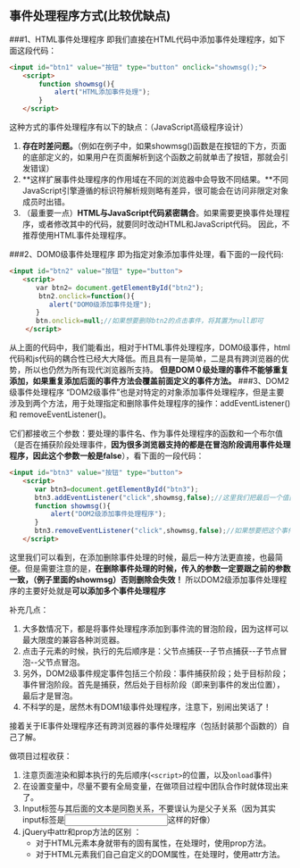 ## 事件处理程序方式(**比较优缺点**)
###1、HTML事件处理程序
即我们直接在HTML代码中添加事件处理程序，如下面这段代码：
```html
<input id="btn1" value="按钮" type="button" onclick="showmsg();">
　　<script>
　　    function showmsg(){
　　        alert("HTML添加事件处理");
　　    }
　　</script>
```
这种方式的事件处理程序有以下的缺点：（JavaScript高级程序设计）

1. **存在时差问题。**（例如在例子中，如果showmsg()函数是在按钮的下方，页面的底部定义的，如果用户在页面解析到这个函数之前就单击了按钮，那就会引发错误）
2. **这样扩展事件处理程序的作用域在不同的浏览器中会导致不同结果。**不同JavaScript引擎遵循的标识符解析规则略有差异，很可能会在访问非限定对象成员时出错。
3. （最重要一点）**HTML与JavaScript代码紧密耦合**。如果需要更换事件处理程序，或者修改其中的代码，就要同时改动HTML和JavaScript代码。
因此，不推荐使用HTML事件处理程序。

###2、DOM0级事件处理程序
即为指定对象添加事件处理，看下面的一段代码:
```html
<input id="btn2" value="按钮" type="button">
　　<script>
　　　　var btn2= document.getElementById("btn2");
　　    btn2.onclick=function(){
　　　　　　alert("DOM0级添加事件处理");
　　　　} 
　　　　btn.onclick=null;//如果想要删除btn2的点击事件，将其置为null即可
    </script> 
```
从上面的代码中，我们能看出，相对于HTML事件处理程序，DOM0级事件，html代码和js代码的耦合性已经大大降低。而且具有一是简单，二是具有跨浏览器的优势，所以也仍然为所有现代浏览器所支持。
**但是DOM０级处理的事件不能够重复添加，如果重复添加后面的事件方法会覆盖前面定义的事件方法。**
###3、DOM2级事件处理程序
“DOM2级事件”也是对特定的对象添加事件处理程序，但是主要涉及到两个方法，用于处理指定和删除事件处理程序的操作：addEventListener()和 removeEventListener()。

它们都接收三个参数：要处理的事件名、作为事件处理程序的函数和一个布尔值（是否在捕获阶段处理事件，**因为很多浏览器支持的都是在冒泡阶段调用事件处理程序，因此这个参数一般是false**），看下面的一段代码：
```html
<input id="btn3" value="按钮" type="button">
　　<script>
　　   var btn3=document.getElementById("btn3");
　　   btn3.addEventListener("click",showmsg,false);//这里我们把最后一个值置为false，即不在捕获阶段处理，一般来说冒泡处理在各浏览器中兼容性较好
　　   function showmsg(){
　　       alert("DOM2级添加事件处理程序");
　　   }
　　   btn3.removeEventListener("click",showmsg,false);//如果想要把这个事件删除，只需要传入同样的参数即可
　　</script>
```
这里我们可以看到，在添加删除事件处理的时候，最后一种方法更直接，也最简便。但是需要注意的是，**在删除事件处理的时候，传入的参数一定要跟之前的参数一致，（例子里面的showmsg）否则删除会失效！**
所以DOM2级添加事件处理程序的主要好处就是**可以添加多个事件处理程序**

补充几点：

1. 大多数情况下，都是将事件处理程序添加到事件流的冒泡阶段，因为这样可以最大限度的兼容各种浏览器。
2. 点击子元素的时候，执行的先后顺序是：父节点捕获--子节点捕获--子节点冒泡--父节点冒泡。
3. 另外，DOM2级事件规定事件包括三个阶段：事件捕获阶段；处于目标阶段；事件冒泡阶段。首先是捕获，然后处于目标阶段（即来到事件的发出位置），最后才是冒泡。
4. 不科学的是，居然木有DOM1级事件处理程序，注意下，别闹出笑话了！

接着关于IE事件处理程序还有跨浏览器的事件处理程序（包括封装那个函数的）自己了解。

做项目过程收获：

1. 注意页面渲染和脚本执行的先后顺序(`<script>`的位置，以及`onload`事件)
2. 在设置变量中，尽量不要有全局变量，在做项目过程中团队合作时就体现出来了。
3. Input标签与其后面的文本是同胞关系，不要误认为是父子关系（因为其实input标签是<input />这样的好像）
4. jQuery中attr和prop方法的区别 ：
    - 对于HTML元素本身就带有的固有属性，在处理时，使用prop方法。
    - 对于HTML元素我们自己自定义的DOM属性，在处理时，使用attr方法。

